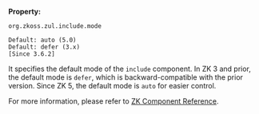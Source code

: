 **Property:**

`org.zkoss.zul.include.mode`

`Default: auto (5.0)`  
`Default: defer (3.x)`  
`[Since 3.6.2]`

It specifies the default mode of the `include` component. In ZK 3 and
prior, the default mode is `defer`, which is backward-compatible with
the prior version. Since ZK 5, the default mode is `auto` for easier
control.

For more information, please refer to [ZK Component
Reference]({{site.baseurl}}/zk_component_ref/essential_components/include).
